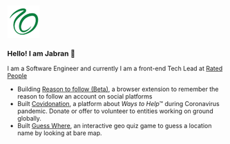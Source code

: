 <img src="https://raw.githubusercontent.com/jabranr/jabranr.github.io/develop/content/assets/images/avatar.png" alt="Logo" width="75" />


### Hello! I am Jabran 👋

I am a Software Engineer and currently I am a front-end Tech Lead at [Rated People](https://www.ratedpeople.com/c/about-us?ref=gh-readme-jabranr)

- Building [Reason to follow (Beta)](https://jabran.me/reason-to-follow?ref=gh-readme-jabranr), a browser extension to remember the reason to follow an account on social platforms
- Built [Covidonation](https://covidonation.com?ref=gh-readme-jabranr), a platform about <em>Ways to Help</em>&trade; during Coronavirus pandemic. Donate or offer to volunteer to entities working on ground globally.
- Built [Guess Where](https://jabran.me/guess-where?ref=gh-readme-jabranr), an interactive geo quiz game to guess a location name by looking at bare map.
